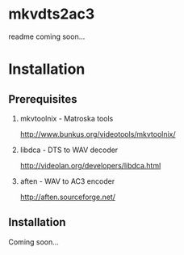 mkvdts2ac3
===========

readme coming soon...


Installation
============

Prerequisites
-------------

1.  mkvtoolnix - Matroska tools
    
    http://www.bunkus.org/videotools/mkvtoolnix/

2.  libdca - DTS to WAV decoder
    
    http://videolan.org/developers/libdca.html

3.  aften - WAV to AC3 encoder
    
    http://aften.sourceforge.net/

Installation
------------

Coming soon... 
